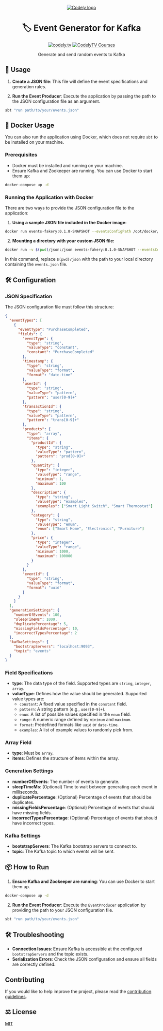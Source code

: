 <p align="center">
  <a href="https://codely.com">
    <picture>
      <source media="(prefers-color-scheme: dark)" srcset="https://codely.com/logo/codely_logo-dark.svg">
      <source media="(prefers-color-scheme: light)" srcset="https://codely.com/logo/codely_logo-light.svg">
      <img alt="Codely logo" src="https://codely.com/logo/codely_logo.svg">
    </picture>
  </a>
</p>

<h1 align="center">
  🏷 Event Generator for Kafka
</h1>

<p align="center">
    <a href="https://github.com/CodelyTV"><img src="https://img.shields.io/badge/CodelyTV-OS-green.svg?style=flat-square" alt="codely.tv"/></a>
    <a href="http://pro.codely.tv"><img src="https://img.shields.io/badge/CodelyTV-PRO-black.svg?style=flat-square" alt="CodelyTV Courses"/></a>
</p>

<p align="center">
    Generate and send random events to Kafka
</p>

## 🚀 Usage

1. **Create a JSON file**: This file will define the event specifications and generation rules.

2. **Run the Event Producer**: Execute the application by passing the path to the JSON configuration file as an argument.

```sh
sbt "run path/to/your/events.json"
```

## 🐳 Docker Usage

You can also run the application using Docker, which does not require `sbt` to be installed on your machine.

### Prerequisites

- Docker must be installed and running on your machine.
- Ensure Kafka and Zookeeper are running. You can use Docker to start them up:

```sh
docker-compose up -d
```

### Running the Application with Docker

There are two ways to provide the JSON configuration file to the application:

1. **Using a sample JSON file included in the Docker image:**

```sh
docker run events-fakery:0.1.0-SNAPSHOT --eventsConfigPath /opt/docker/samples/events.json
```

2. **Mounting a directory with your custom JSON file:**

```sh
docker run -v $(pwd)/json:/json events-fakery:0.1.0-SNAPSHOT --eventsConfigPath /json/events.json
```

In this command, replace `$(pwd)/json` with the path to your local directory containing the `events.json` file.

## 🛠 Configuration

### JSON Specification

The JSON configuration file must follow this structure:

```json
{
  "eventTypes": [
    {
      "eventType": "PurchaseCompleted",
      "fields": {
        "eventType": {
          "type": "string",
          "valueType": "constant",
          "constant": "PurchaseCompleted"
        },
        "timestamp": {
          "type": "string",
          "valueType": "format",
          "format": "date-time"
        },
        "userId": {
          "type": "string",
          "valueType": "pattern",
          "pattern": "user[0-9]+"
        },
        "transactionId": {
          "type": "string",
          "valueType": "pattern",
          "pattern": "trans[0-9]+"
        },
        "products": {
          "type": "array",
          "items": {
            "productId": {
              "type": "string",
              "valueType": "pattern",
              "pattern": "prod[0-9]+"
            },
            "quantity": {
              "type": "integer",
              "valueType": "range",
              "minimum": 1,
              "maximum": 100
            },
            "description": {
              "type": "string",
              "valueType": "examples",
              "examples": ["Smart Light Switch", "Smart Thermostat"]
            },
            "category": {
              "type": "string",
              "valueType": "enum",
              "enum": ["Smart Home", "Electronics", "Furniture"]
            },
            "price": {
              "type": "integer",
              "valueType": "range",
              "minimum": 1000,
              "maximum": 100000
            }
          }
        },
        "eventId": {
          "type": "string",
          "valueType": "format",
          "format": "uuid"
        }
      }
    }
  ],
  "generationSettings": {
    "numberOfEvents": 100,
    "sleepTimeMs": 1000,
    "duplicatePercentage": 5,
    "missingFieldsPercentage": 10,
    "incorrectTypesPercentage": 2
  },
  "kafkaSettings": {
    "bootstrapServers": "localhost:9093",
    "topic": "events"
  }
}
```

### Field Specifications

- **type**: The data type of the field. Supported types are `string`, `integer`, `array`.
- **valueType**: Defines how the value should be generated. Supported value types are:
  - `constant`: A fixed value specified in the `constant` field.
  - `pattern`: A string pattern (e.g., `user[0-9]+`).
  - `enum`: A list of possible values specified in the `enum` field.
  - `range`: A numeric range defined by `minimum` and `maximum`.
  - `format`: Predefined formats like `uuid` or `date-time`.
  - `examples`: A list of example values to randomly pick from.

### Array Field

- **type**: Must be `array`.
- **items**: Defines the structure of items within the array.

### Generation Settings

- **numberOfEvents**: The number of events to generate.
- **sleepTimeMs**: (Optional) Time to wait between generating each event in milliseconds.
- **duplicatePercentage**: (Optional) Percentage of events that should be duplicates.
- **missingFieldsPercentage**: (Optional) Percentage of events that should have missing fields.
- **incorrectTypesPercentage**: (Optional) Percentage of events that should have incorrect types.

### Kafka Settings

- **bootstrapServers**: The Kafka bootstrap servers to connect to.
- **topic**: The Kafka topic to which events will be sent.

## 📦 How to Run

1. **Ensure Kafka and Zookeeper are running**: You can use Docker to start them up.

```sh
docker-compose up -d
```

2. **Run the Event Producer**: Execute the `EventProducer` application by providing the path to your JSON configuration file.

```sh
sbt "run path/to/your/events.json"
```

## 🛠️ Troubleshooting

- **Connection Issues**: Ensure Kafka is accessible at the configured `bootstrapServers` and the topic exists.
- **Serialization Errors**: Check the JSON configuration and ensure all fields are correctly defined.

## Contributing

If you would like to help improve the project, please read the [contribution guidelines](#).

## ⚖️ License

[MIT](LICENSE)